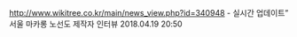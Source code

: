 http://www.wikitree.co.kr/main/news_view.php?id=340948 - 실시간 업데이트” 서울 마카롱 노선도 제작자 인터뷰 2018.04.19 20:50  
